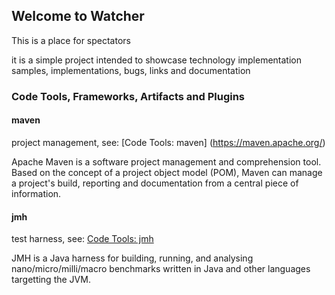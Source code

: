 ## Welcome to Watcher

This is a place for spectators

it is a simple project intended to showcase technology implementation samples, implementations, bugs, links and documentation

### Code Tools, Frameworks, Artifacts and Plugins

#### maven
project management, see:
[Code Tools: maven] (https://maven.apache.org/)  

  Apache Maven is a software project management and comprehension tool. Based on the concept of a project object model (POM), Maven can manage a project's build, reporting and documentation from a central piece of information.

#### jmh
test harness, see:
[Code Tools: jmh](http://openjdk.java.net/projects/code-tools/jmh/)

  JMH is a Java harness for building, running, and analysing nano/micro/milli/macro benchmarks written in Java and other languages targetting the JVM.

# ######################################

